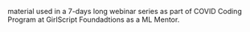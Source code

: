 material used in a 7-days long webinar series as part of COVID Coding Program at GirlScript Foundadtions as a ML Mentor.
